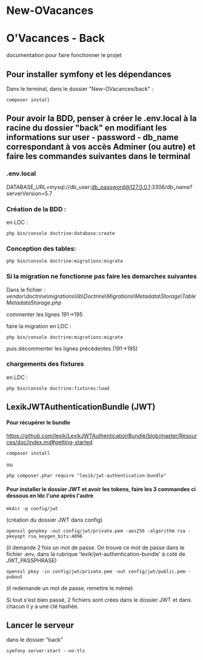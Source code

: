 # New-OVacances

# O'Vacances - Back 
documentation pour faire fonctionner le projet

## Pour installer symfony et les dépendances
Dans le terminal, dans le dossier "New-OVacances/back" :
```
composer install
```

## Pour avoir la BDD, penser à créer le .env.local à la racine du dossier "back" en modifiant les informations sur user - password - db_name correspondant à vos accès Adminer (ou autre) et faire les commandes suivantes dans le terminal
### .env.local
DATABASE_URL=mysql://db_user:db_password@127.0.0.1:3306/db_name?serverVersion=5.7

### Création de la BDD : 
en LDC : 
```
php bin/console doctrine:database:create
```

### Conception des tables: 
```
php bin/console doctrine:migrations:migrate
```

### Si la migration ne fonctionne pas faire les demarches suivantes
Dans le fichier :
    *vendor\doctrine\migrations\lib\Doctrine\Migrations\Metadata\Storage\TableMetadataStorage.php*

commenter les lignes 191->195

faire la migration en LDC : 
```
php bin/console doctrine:migrations:migrate
```
puis décommenter les lignes précédentes (191->195)

### chargements des fixtures 
en LDC :
```
php bin/console doctrine:fixtures:load
```

## LexikJWTAuthenticationBundle (JWT)
#### Pour récupérer le bundle

https://github.com/lexik/LexikJWTAuthenticationBundle/blob/master/Resources/doc/index.md#getting-started
```
composer install 
``` 
ou
```
php composer.phar require "lexik/jwt-authentication-bundle"
```

#### Pour installer le dossier JWT et avoir les tokens, faire les 3 commandes ci dessous en ldc l'une après l'autre
  ```
  mkdir -p config/jwt
  ```  
(création du dossier JWT dans config)
  ```
  openssl genpkey -out config/jwt/private.pem -aes256 -algorithm rsa -pkeyopt rsa_keygen_bits:4096
  ```
(il demande 2 fois un mot de passe. On trouve ce mot de passe dans le fichier .env, dans la rubrique 'lexik/jwt-authentication-bundle' à coté de JWT_PASSPHRASE)
  ```
  openssl pkey -in config/jwt/private.pem -out config/jwt/public.pem -pubout
  ```
(il redemande un mot de passe, remettre le même)

Si tout s'est bien passé, 2 fichiers sont crées dans le dossier JWT et dans chacun il y a une clé hashée.

## Lancer le serveur
dans le dossier "back"
```
symfony server:start --no-tls
```
